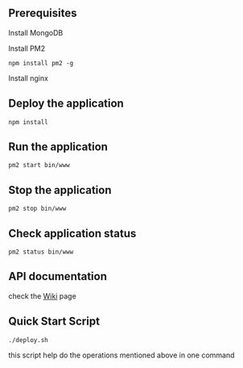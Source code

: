 ## Prerequisites
Install MongoDB

Install PM2

    npm install pm2 -g

Install nginx


## Deploy the application
    npm install

## Run the application
    pm2 start bin/www

## Stop the application
    pm2 stop bin/www

## Check application status
    pm2 status bin/www

## API documentation
check the [Wiki](https://github.com/tmac2470/SnapLabs-Server/wiki) page

## Quick Start Script
    ./deploy.sh
this script help do the operations mentioned above in one command
